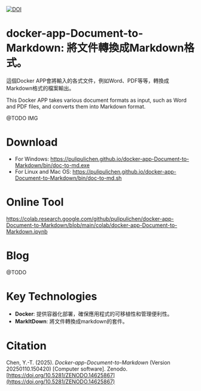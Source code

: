 [![DOI](https://zenodo.org/badge/914693902.svg)](https://doi.org/10.5281/zenodo.14625867)

# docker-app-Document-to-Markdown: 將文件轉換成Markdown格式。

這個Docker APP會將輸入的各式文件，例如Word、PDF等等，轉換成Markdown格式的檔案輸出。

This Docker APP takes various document formats as input, such as Word and PDF files, and converts them into Markdown format.

@TODO IMG

# Download

- For Windows: https://pulipulichen.github.io/docker-app-Document-to-Markdown/bin/doc-to-md.exe
- For Linux and Mac OS: https://pulipulichen.github.io/docker-app-Document-to-Markdown/bin/doc-to-md.sh

# Online Tool

https://colab.research.google.com/github/pulipulichen/docker-app-Document-to-Markdown/blob/main/colab/docker-app-Document-to-Markdown.ipynb

# Blog

@TODO

# Key Technologies

- **Docker**: 提供容器化部署，確保應用程式的可移植性和管理便利性。
- **MarkItDown**: 將文件轉換成markdown的套件。

# Citation

Chen, Y.-T. (2025). *Docker-app-Document-to-Markdown* (Version 20250110.150420) [Computer software]. Zenodo. [https://doi.org/10.5281/ZENODO.14625867](https://doi.org/10.5281/ZENODO.14625867)